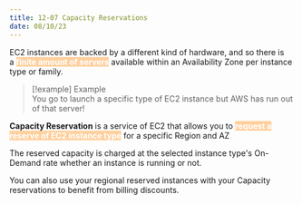 ```yaml
---
title: 12-07 Capacity Reservations
date: 08/10/23
---
```


EC2 instances are backed by a different kind of hardware, and so there is a <mark style="background: #FFB86CA6;color:white"><b>finite amount of servers</b></mark> available within an Availability Zone per instance type or family.

 > 
 > \[!example\] Example  
 > You go to launch a specific type of EC2 instance but AWS has run out of that server!

**Capacity Reservation** is a service of EC2 that allows you to <mark style="background: #FFB86CA6;color:white"><b>request a reserve of EC2 instance type</b></mark> for a specific Region and AZ

The reserved capacity is charged at the selected instance type's On-Demand rate whether an instance is running or not. 

You can also use your regional reserved instances with your Capacity reservations to benefit from billing discounts.
